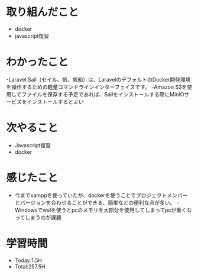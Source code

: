 

# 取り組んだこと
- docker
- javascript復習
# わかったこと
-Laravel Sail（セイル、帆、帆船）は、LaravelのデフォルトのDocker開発環境を操作するための軽量コマンドラインインターフェイスです。
-Amazon S3を使用してファイルを保存する予定であれば、Sailをインストールする際にMinIOサービスをインストールするとよい
# 次やること
- Javascript復習
- docker
# 感じたこと
- 今までxamppを使っていたが、dockerを使うことでプロジェクトメンバーとバージョンを合わせることができる、簡単などの便利な点が多い。
-Windowsでwslを使うとpcのメモリを大部分を使用してしまってpcが重くなってしまうのが課題
# 学習時間
- Today:1.5H
- Total:257.5H
